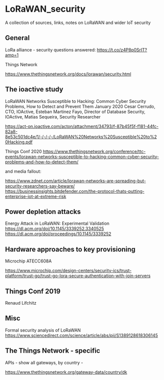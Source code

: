 # LoRaWAN_security
A collection of sources, links, notes on LoRaWAN and wider IoT security


## General 

LoRa alliance - security questions answered:
https://t.co/z4P8p0SrIT?amp=1

Things Network 

https://www.thethingsnetwork.org/docs/lorawan/security.html

## The ioactive study

LoRaWAN Networks Susceptible to Hacking: Common Cyber Security Problems, How to Detect and Prevent Them January 2020
Cesar Cerrudo, CTO, IOActive, Esteban Martinez Fayo, Director of Database Security, IOActive, Matias Sequeira, Security Researcher

https://act-on.ioactive.com/acton/attachment/34793/f-87b45f5f-f181-44fc-82a8-8e53c501dc4e/1/-/-/-/-/LoRaWAN%20Networks%20Susceptible%20to%20Hacking.pdf

Things Conf 2020
https://www.thethingsnetwork.org/conference/ttc-events/lorawan-networks-susceptible-to-hacking-common-cyber-security-problems-and-how-to-detect-them/


and media fallout:

https://www.zdnet.com/article/lorawan-networks-are-spreading-but-security-researchers-say-beware/
https://businessinsights.bitdefender.com/the-protocol-thats-putting-enterprise-iot-at-extreme-risk


## Power depletion attacks

Energy Attack in LoRaWAN: Experimental Validation
https://dl.acm.org/doi/10.1145/3339252.3340525
https://dl.acm.org/doi/proceedings/10.1145/3339252

## Hardware approaches to key provisioning

Microchip ATECC608A

https://www.microchip.com/design-centers/security-ics/trust-platform/trust-go/trust-go-lora-secure-authentication-with-join-servers


## Things Conf 2019

Renaud Lifchitz

## Misc

Formal security analysis of LoRaWAN
https://www.sciencedirect.com/science/article/abs/pii/S1389128618306145


## The Things Network - specific

APIs - show all gateways, by country - 

https://www.thethingsnetwork.org/gateway-data/country/dk
